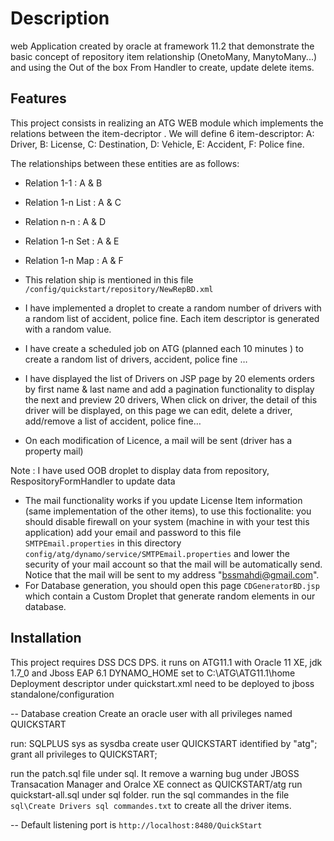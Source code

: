 # Description

web Application created by oracle at framework 11.2 that demonstrate the basic concept of repository item relationship (OnetoMany, ManytoMany...) and using the Out of the box From Handler to create, update delete items.

## Features

This project consists in realizing an ATG WEB module which implements the relations between the item-decriptor .
We will define 6 item-descriptor: A: Driver, B: License, C: Destination, D: Vehicle, E: Accident, F: Police fine.

The relationships between these entities are as follows:
- Relation 1-1 : A & B
- Relation 1-n List : A & C
- Relation n-n : A & D
- Relation 1-n Set : A & E
- Relation 1-n Map : A & F
- This relation ship is mentioned in this file `/config/quickstart/repository/NewRepBD.xml`

- I have implemented  a droplet to create a random number of drivers with a random list of accident, police fine.
Each item descriptor is generated with a random value.
- I have create a scheduled job on ATG (planned each 10 minutes ) to create a random list of drivers, accident, police fine …
- I have displayed the list of Drivers on JSP page by 20 elements orders by first name & last name and add a pagination functionality to display the next and preview 20 drivers, When click on driver, the detail of this driver will be displayed, on this page we can edit, delete a driver, add/remove a list of accident, police fine…
- On each modification of Licence, a mail will be sent (driver has a property mail)
 
Note : I have used OOB droplet to display data from repository, RespositoryFormHandler to update data 

- The mail functionality works if you update License Item information (same implementation of the other items), to use this foctionalite:
you should disable firewall on your system (machine in with your test this application) add your email and password to this file `SMTPEmail.properties` in this directory `config/atg/dynamo/service/SMTPEmail.properties` and lower the security of your mail account so that the mail will be automatically send. 
Notice that the mail will be sent to my address "bssmahdi@gmail.com".
- For Database generation, you should open this page `CDGeneratorBD.jsp` which contain a Custom Droplet that generate random elements in our database.

## Installation

This project requires DSS DCS DPS.
it runs on ATG11.1 with Oracle 11 XE, jdk 1.7_0 and Jboss EAP 6.1
DYNAMO_HOME set to C:\ATG\ATG11.1\home 
Deployment descriptor under quickstart.xml need to be deployed to jboss standalone/configuration

-- Database creation
Create an oracle user with all privileges named QUICKSTART

run: SQLPLUS sys as sysdba 
create user QUICKSTART identified by "atg";
grant all privileges to QUICKSTART;

run the patch.sql file under sql. It remove a warning bug under JBOSS Transacation Manager and Oralce XE
connect as QUICKSTART/atg
run quickstart-all.sql under sql folder.
run the sql commandes in the file `sql\Create Drivers sql commandes.txt` to create all the driver items.

-- Default listening port is `http://localhost:8480/QuickStart`
